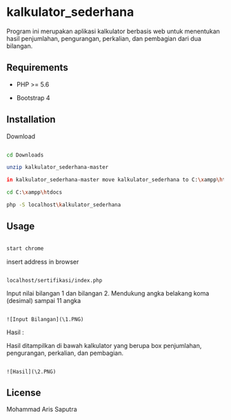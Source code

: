 # kalkulator_sederhana

Program ini merupakan aplikasi kalkulator berbasis web untuk menentukan hasil penjumlahan, pengurangan, perkalian, dan pembagian dari dua bilangan.

## Requirements

* PHP >= 5.6

* Bootstrap 4


## Installation


Download

```bash

cd Downloads

unzip kalkulator_sederhana-master

in kalkulator_sederhana-master move kalkulator_sederhana to C:\xampp\htdocs

cd C:\xampp\htdocs

php -S localhost\kalkulator_sederhana

```


## Usage


```bash

start chrome

```

insert address in browser

```

localhost/sertifikasi/index.php

```
Input nilai bilangan 1 dan bilangan 2. Mendukung angka belakang koma (desimal) sampai 11 angka 

```

![Input Bilangan](\1.PNG)

```

Hasil :

Hasil ditampilkan di bawah kalkulator yang berupa box penjumlahan, pengurangan, perkalian, dan pembagian.

```

![Hasil](\2.PNG)

```

## License

Mohammad Aris Saputra
